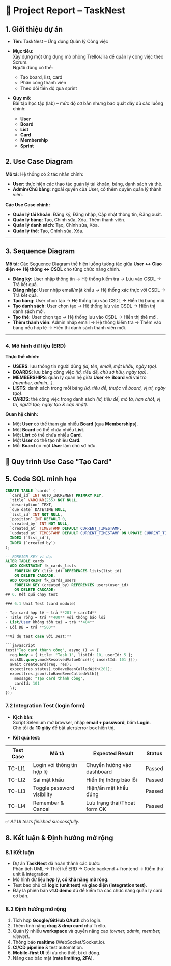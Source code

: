 # 📑 Project Report – TaskNest 

## 1. Giới thiệu dự án  

- **Tên**: TaskNest – Ứng dụng Quản lý Công việc  
- **Mục tiêu**:  
  Xây dựng một ứng dụng mô phỏng Trello/Jira để quản lý công việc theo Scrum.  
  Người dùng có thể:  
  - Tạo board, list, card  
  - Phân công thành viên  
  - Theo dõi tiến độ qua sprint  

- **Quy mô**:  
  Bài tập học tập (lab) – mức độ cơ bản nhưng bao quát đầy đủ các luồng chính:  
  - **User**  
  - **Board**  
  - **List**  
  - **Card**  
  - **Membership**  
  - **Sprint**  
## 2. Use Case Diagram

**Mô tả:** Hệ thống có 2 tác nhân chính:

- **User**: thực hiện các thao tác quản lý tài khoản, bảng, danh sách và thẻ.  
- **Admin/Chủ bảng**: ngoài quyền của User, có thêm quyền quản lý thành viên.

**Các Use Case chính:**
- **Quản lý tài khoản**: Đăng ký, Đăng nhập, Cập nhật thông tin, Đăng xuất.  
- **Quản lý bảng**: Tạo, Chỉnh sửa, Xóa, Thêm thành viên.  
- **Quản lý danh sách**: Tạo, Chỉnh sửa, Xóa.  
- **Quản lý thẻ**: Tạo, Chỉnh sửa, Xóa.  

---

## 3. Sequence Diagram

**Mô tả:** Các Sequence Diagram thể hiện luồng tương tác giữa **User ↔ Giao diện ↔ Hệ thống ↔ CSDL** cho từng chức năng chính.

- **Đăng ký**: User nhập thông tin → Hệ thống kiểm tra → Lưu vào CSDL → Trả kết quả.  
- **Đăng nhập**: User nhập email/mật khẩu → Hệ thống xác thực với CSDL → Trả kết quả.  
- **Tạo bảng**: User chọn tạo → Hệ thống lưu vào CSDL → Hiển thị bảng mới.  
- **Tạo danh sách**: User chọn tạo → Hệ thống lưu vào CSDL → Hiển thị danh sách mới.  
- **Tạo thẻ**: User chọn tạo → Hệ thống lưu vào CSDL → Hiển thị thẻ mới.  
- **Thêm thành viên**: Admin nhập email → Hệ thống kiểm tra → Thêm vào bảng nếu hợp lệ → Hiển thị danh sách thành viên mới.  

---

### 4. Mô hình dữ liệu (ERD)

**Thực thể chính:**
- **USERS**: lưu thông tin người dùng *(id, tên, email, mật khẩu, ngày tạo)*.  
- **BOARDS**: lưu bảng công việc *(id, tiêu đề, chủ sở hữu, ngày tạo)*.  
- **MEMBERSHIPS**: quản lý quan hệ giữa **User ↔ Board** với vai trò *(member, admin...)*.  
- **LISTS**: danh sách trong mỗi bảng *(id, tiêu đề, thuộc về board, vị trí, ngày tạo)*.  
- **CARDS**: thẻ công việc trong danh sách *(id, tiêu đề, mô tả, hạn chót, vị trí, người tạo, ngày tạo & cập nhật)*.  

**Quan hệ chính:**
- Một **User** có thể tham gia nhiều **Board** (qua **Memberships**).  
- Một **Board** có thể chứa nhiều **List**.  
- Một **List** có thể chứa nhiều **Card**.  
- Một **User** có thể tạo nhiều **Card**.  
- Mỗi **Board** có một **User** làm chủ sở hữu.  
## 📌 Quy trình Use Case "Tạo Card"

## 5. Code SQL minh họa

```sql
CREATE TABLE `cards` (
  `card_id` INT AUTO_INCREMENT PRIMARY KEY,
  `title` VARCHAR(255) NOT NULL,
  `description` TEXT,
  `due_date` DATETIME NULL,
  `list_id` INT NOT NULL,
  `position` INT DEFAULT 0,
  `created_by` INT NOT NULL,
  `created_at` TIMESTAMP DEFAULT CURRENT_TIMESTAMP,
  `updated_at` TIMESTAMP DEFAULT CURRENT_TIMESTAMP ON UPDATE CURRENT_TIMESTAMP,
  INDEX (`list_id`),
  INDEX (`created_by`)
);

-- FOREIGN KEY ví dụ:
ALTER TABLE cards
  ADD CONSTRAINT fk_cards_lists
    FOREIGN KEY (list_id) REFERENCES lists(list_id)
    ON DELETE CASCADE,
  ADD CONSTRAINT fk_cards_users
    FOREIGN KEY (created_by) REFERENCES users(user_id)
    ON DELETE CASCADE;
## 6. Kết quả chạy test

### 6.1 Unit Test (card module)

- Tạo card hợp lệ → trả **201 + cardId**  
- Title rỗng → trả **400** với thông báo lỗi  
- List/User không tồn tại → trả **404**  
- Lỗi DB → trả **500**  

**Ví dụ test case với Jest:**

```javascript
test("Tạo card thành công", async () => {
  req.body = { title: "Task 1", listId: 10, userId: 5 };
  mockDb.query.mockResolvedValueOnce([{ insertId: 101 }]);
  await createCard(req, res);
  expect(res.status).toHaveBeenCalledWith(201);
  expect(res.json).toHaveBeenCalledWith({
    message: "Tạo card thành công",
    cardId: 101
  });
});
```
### 7.2 Integration Test (login form)

- **Kịch bản:**  
  Script Selenium mở browser, nhập **email + password**, bấm **Login**.  
  Chờ tối đa **10 giây** để bắt alert/error box hiển thị.  

- **Kết quả test:**

| Test Case | Mô tả                       | Expected Result              | Status  |
|-----------|-----------------------------|------------------------------|---------|
| TC-LI1    | Login với thông tin hợp lệ  | Chuyển hướng vào dashboard   | Passed  |
| TC-LI2    | Sai mật khẩu                | Hiển thị thông báo lỗi       | Passed  |
| TC-LI3    | Toggle password visibility  | Hiện/ẩn mật khẩu đúng        | Passed  |
| TC-LI4    | Remember & Cancel           | Lưu trạng thái/Thoát form OK | Passed  |

✅ *All UI tests finished successfully.*
## 8. Kết luận & Định hướng mở rộng

### 8.1 Kết luận
- Dự án **TaskNest** đã hoàn thành các bước:  
  Phân tích UML → Thiết kế ERD → Code backend + frontend → Kiểm thử unit & integration.  
- Mô hình dữ liệu **hợp lý, có khả năng mở rộng**.  
- Test bao phủ cả **logic (unit test)** và **giao diện (integration test)**.  
- Đây là phiên bản **v1.0 demo** đủ để kiểm tra các chức năng quản lý card cơ bản.  

### 8.2 Định hướng mở rộng
1. Tích hợp **Google/GitHub OAuth** cho login.  
2. Thêm tính năng **drag & drop card** như Trello.  
3. Quản lý nhiều **workspace** và quyền nâng cao *(owner, admin, member, viewer)*.  
4. Thông báo **realtime** (WebSocket/Socket.io).  
5. **CI/CD pipeline** & test automation.  
6. **Mobile-first UI** tối ưu cho thiết bị di động.  
7. Nâng cao bảo mật (**rate limiting, 2FA**).  
